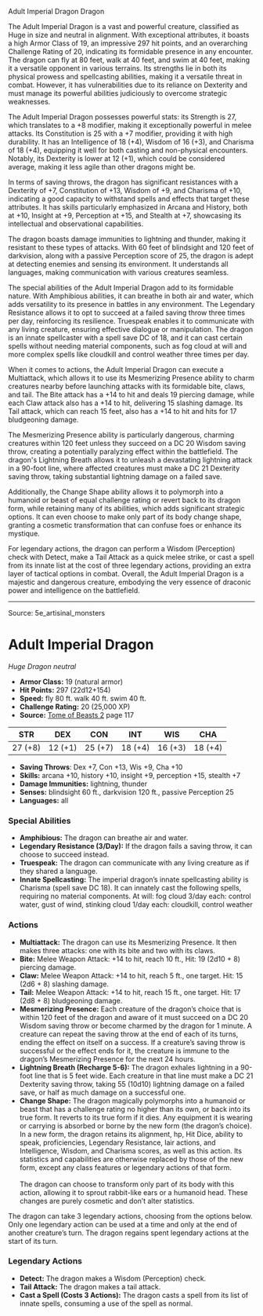 <MonsterName/>Adult Imperial Dragon</MonsterName>
<CreatureType/>Dragon</CreatureType>

<summary>The Adult Imperial Dragon is a vast and powerful creature, classified as Huge in size and neutral in alignment. With exceptional attributes, it boasts a high Armor Class of 19, an impressive 297 hit points, and an overarching Challenge Rating of 20, indicating its formidable presence in any encounter. The dragon can fly at 80 feet, walk at 40 feet, and swim at 40 feet, making it a versatile opponent in various terrains. Its strengths lie in both its physical prowess and spellcasting abilities, making it a versatile threat in combat. However, it has vulnerabilities due to its reliance on Dexterity and must manage its powerful abilities judiciously to overcome strategic weaknesses.</summary>

<detail>

The Adult Imperial Dragon possesses powerful stats: its Strength is 27, which translates to a +8 modifier, making it exceptionally powerful in melee attacks. Its Constitution is 25 with a +7 modifier, providing it with high durability. It has an Intelligence of 18 (+4), Wisdom of 16 (+3), and Charisma of 18 (+4), equipping it well for both casting and non-physical encounters. Notably, its Dexterity is lower at 12 (+1), which could be considered average, making it less agile than other dragons might be.

In terms of saving throws, the dragon has significant resistances with a Dexterity of +7, Constitution of +13, Wisdom of +9, and Charisma of +10, indicating a good capacity to withstand spells and effects that target these attributes. It has skills particularly emphasized in Arcana and History, both at +10, Insight at +9, Perception at +15, and Stealth at +7, showcasing its intellectual and observational capabilities.

The dragon boasts damage immunities to lightning and thunder, making it resistant to these types of attacks. With 60 feet of blindsight and 120 feet of darkvision, along with a passive Perception score of 25, the dragon is adept at detecting enemies and sensing its environment. It understands all languages, making communication with various creatures seamless.

The special abilities of the Adult Imperial Dragon add to its formidable nature. With Amphibious abilities, it can breathe in both air and water, which adds versatility to its presence in battles in any environment. The Legendary Resistance allows it to opt to succeed at a failed saving throw three times per day, reinforcing its resilience. Truespeak enables it to communicate with any living creature, ensuring effective dialogue or manipulation. The dragon is an innate spellcaster with a spell save DC of 18, and it can cast certain spells without needing material components, such as fog cloud at will and more complex spells like cloudkill and control weather three times per day.

When it comes to actions, the Adult Imperial Dragon can execute a Multiattack, which allows it to use its Mesmerizing Presence ability to charm creatures nearby before launching attacks with its formidable bite, claws, and tail. The Bite attack has a +14 to hit and deals 19 piercing damage, while each Claw attack also has a +14 to hit, delivering 15 slashing damage. Its Tail attack, which can reach 15 feet, also has a +14 to hit and hits for 17 bludgeoning damage.

The Mesmerizing Presence ability is particularly dangerous, charming creatures within 120 feet unless they succeed on a DC 20 Wisdom saving throw, creating a potentially paralyzing effect within the battlefield. The dragon's Lightning Breath allows it to unleash a devastating lightning attack in a 90-foot line, where affected creatures must make a DC 21 Dexterity saving throw, taking substantial lightning damage on a failed save. 

Additionally, the Change Shape ability allows it to polymorph into a humanoid or beast of equal challenge rating or revert back to its dragon form, while retaining many of its abilities, which adds significant strategic options. It can even choose to make only part of its body change shape, granting a cosmetic transformation that can confuse foes or enhance its mystique.

For legendary actions, the dragon can perform a Wisdom (Perception) check with Detect, make a Tail Attack as a quick melee strike, or cast a spell from its innate list at the cost of three legendary actions, providing an extra layer of tactical options in combat. Overall, the Adult Imperial Dragon is a majestic and dangerous creature, embodying the very essence of draconic power and intelligence on the battlefield.</detail>



---

Source: 5e_artisinal_monsters

# Adult Imperial Dragon

*Huge* *Dragon* *neutral*

- **Armor Class:** 19 (natural armor)
- **Hit Points:** 297 (22d12+154)
- **Speed:** fly 80 ft. walk 40 ft. swim 40 ft.
- **Challenge Rating:** 20 (25,000 XP)
- **Source:** [Tome of Beasts 2](https://koboldpress.com/kpstore/product/tome-of-beasts-2-for-5th-edition) page 117

| STR | DEX | CON | INT | WIS | CHA |
| --- | --- | --- | --- | --- | --- |
| 27 (+8) | 12 (+1) | 25 (+7) | 18 (+4) | 16 (+3) | 18 (+4) |

- **Saving Throws**: Dex +7, Con +13, Wis +9, Cha +10
- **Skills:** arcana +10, history +10, insight +9, perception +15, stealth +7
- **Damage Immunities:** lightning, thunder
- **Senses:** blindsight 60 ft., darkvision 120 ft., passive Perception 25
- **Languages:** all

### Special Abilities

- **Amphibious:** The dragon can breathe air and water.
- **Legendary Resistance (3/Day):** If the dragon fails a saving throw, it can choose to succeed instead.
- **Truespeak:** The dragon can communicate with any living creature as if they shared a language.
- **Innate Spellcasting:** The imperial dragon’s innate spellcasting ability is Charisma (spell save DC 18). It can innately cast the following spells, requiring no material components.
At will: fog cloud
3/day each: control water, gust of wind, stinking cloud
1/day each: cloudkill, control weather

### Actions

- **Multiattack:** The dragon can use its Mesmerizing Presence. It then makes three attacks: one with its bite and two with its claws.
- **Bite:** Melee Weapon Attack: +14 to hit, reach 10 ft., Hit: 19 (2d10 + 8) piercing damage.
- **Claw:** Melee Weapon Attack: +14 to hit, reach 5 ft., one target. Hit: 15 (2d6 + 8) slashing damage.
- **Tail:** Melee Weapon Attack: +14 to hit, reach 15 ft., one target. Hit: 17 (2d8 + 8) bludgeoning damage.
- **Mesmerizing Presence:** Each creature of the dragon’s choice that is within 120 feet of the dragon and aware of it must succeed on a DC 20 Wisdom saving throw or become charmed by the dragon for 1 minute. A creature can repeat the saving throw at the end of each of its turns, ending the effect on itself on a success. If a creature’s saving throw is successful or the effect ends for it, the creature is immune to the dragon’s Mesmerizing Presence for the next 24 hours.
- **Lightning Breath (Recharge 5-6):** The dragon exhales lightning in a 90-foot line that is 5 feet wide. Each creature in that line must make a DC 21 Dexterity saving throw, taking 55 (10d10) lightning damage on a failed save, or half as much damage on a successful one.
- **Change Shape:** The dragon magically polymorphs into a humanoid or beast that has a challenge rating no higher than its own, or back into its true form. It reverts to its true form if it dies. Any equipment it is wearing or carrying is absorbed or borne by the new form (the dragon’s choice). In a new form, the dragon retains its alignment, hp, Hit Dice, ability to speak, proficiencies, Legendary Resistance, lair actions, and Intelligence, Wisdom, and Charisma scores, as well as this action. Its statistics and capabilities are otherwise replaced by those of the new form, except any class features or legendary actions of that form.<br><br>The dragon can choose to transform only part of its body with this action, allowing it to sprout rabbit-like ears or a humanoid head. These changes are purely cosmetic and don’t alter statistics.

The dragon can take 3 legendary actions, choosing from the options below. Only one legendary action can be used at a time and only at the end of another creature’s turn. The dragon regains spent legendary actions at the start of its turn.

### Legendary Actions

- **Detect:** The dragon makes a Wisdom (Perception) check.
- **Tail Attack:** The dragon makes a tail attack.
- **Cast a Spell (Costs 3 Actions):** The dragon casts a spell from its list of innate spells, consuming a use of the spell as normal.


